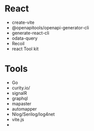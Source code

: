 # React

- create-vite
- @openapitools/openapi-generator-cli
- generate-react-cli
- odata-query
- Recoil
- react Tool kit

# Tools

- Go
- curity.io/
- signalR
- graphql
- mapaster
- automapper
- Nlog/Serilog/log4net
- vite.js
-
